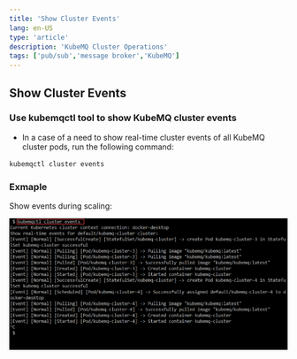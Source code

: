 ```yaml
---
title: 'Show Cluster Events'
lang: en-US
type: 'article'
description: 'KubeMQ Cluster Operations'
tags: ['pub/sub','message broker','KubeMQ']
---
```


## Show Cluster Events

### Use kubemqctl tool to show KubeMQ cluster events

- In a case of a need to show real-time cluster events of all KubeMQ cluster pods, run the following command:
```bash
kubemqctl cluster events
```


### Exmaple
Show events during scaling:

![cluster-events.png](./images/cluster-events.png)
